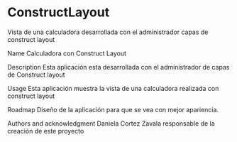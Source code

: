# ConstructLayout
Vista de una calculadora desarrollada con el administrador capas de construct layout

Name
Calculadora con Construct Layout

Description
Esta aplicación esta desarrollada con el administrador de capas de Construct layout

Usage
Esta aplicación muestra la vista de una  calculadora realizada con construct layout


Roadmap
Diseño de la aplicación para que se vea con mejor apariencia.

Authors and acknowledgment
Daniela Cortez Zavala responsable de la creación de este proyecto
